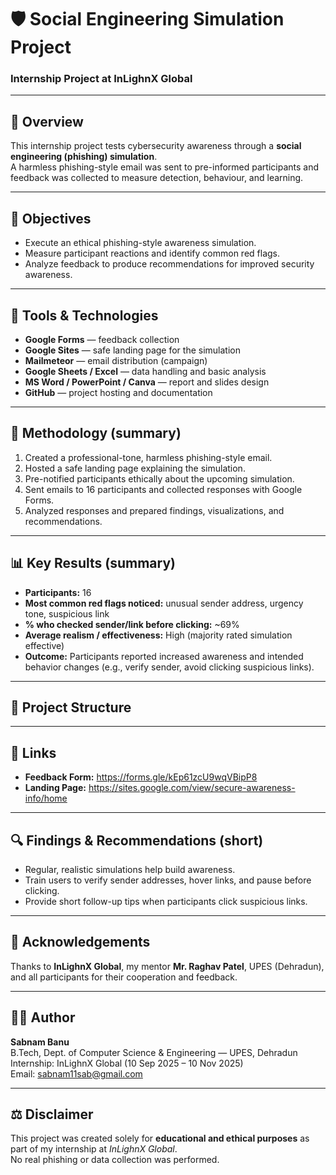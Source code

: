 # 🛡️ Social Engineering Simulation Project
### Internship Project at InLighnX Global

---

## 📘 Overview
This internship project tests cybersecurity awareness through a **social engineering (phishing) simulation**.  
A harmless phishing-style email was sent to pre-informed participants and feedback was collected to measure detection, behaviour, and learning.

---

## 🎯 Objectives
- Execute an ethical phishing-style awareness simulation.  
- Measure participant reactions and identify common red flags.  
- Analyze feedback to produce recommendations for improved security awareness.

---

## 🧰 Tools & Technologies
- **Google Forms** — feedback collection  
- **Google Sites** — safe landing page for the simulation  
- **Mailmeteor** — email distribution (campaign)  
- **Google Sheets / Excel** — data handling and basic analysis  
- **MS Word / PowerPoint / Canva** — report and slides design  
- **GitHub** — project hosting and documentation

---

## 🧪 Methodology (summary)
1. Created a professional-tone, harmless phishing-style email.  
2. Hosted a safe landing page explaining the simulation.  
3. Pre-notified participants ethically about the upcoming simulation.  
4. Sent emails to 16 participants and collected responses with Google Forms.  
5. Analyzed responses and prepared findings, visualizations, and recommendations.

---

## 📊 Key Results (summary)
- **Participants:** 16  
- **Most common red flags noticed:** unusual sender address, urgency tone, suspicious link  
- **% who checked sender/link before clicking:** ~69%  
- **Average realism / effectiveness:** High (majority rated simulation effective)  
- **Outcome:** Participants reported increased awareness and intended behavior changes (e.g., verify sender, avoid clicking suspicious links).

---

## 📂 Project Structure

---

## 🔗 Links
- **Feedback Form:** https://forms.gle/kEp61zcU9wqVBipP8  
- **Landing Page:** https://sites.google.com/view/secure-awareness-info/home

---

## 🔍 Findings & Recommendations (short)
- Regular, realistic simulations help build awareness.  
- Train users to verify sender addresses, hover links, and pause before clicking.  
- Provide short follow-up tips when participants click suspicious links.

---

## 🙏 Acknowledgements
Thanks to **InLighnX Global**, my mentor **Mr. Raghav Patel**, UPES (Dehradun), and all participants for their cooperation and feedback.

---

## 👩‍💻 Author
**Sabnam Banu**  
B.Tech, Dept. of Computer Science & Engineering — UPES, Dehradun  
Internship: InLighnX Global (10 Sep 2025 – 10 Nov 2025)  
Email: sabnam11sab@gmail.com

---

## ⚖️ Disclaimer
This project was created solely for **educational and ethical purposes** as part of my internship at *InLighnX Global*.  
No real phishing or data collection was performed.




